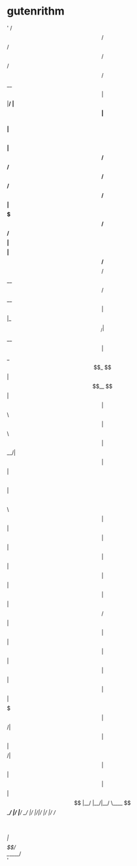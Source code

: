 # gutenrithm
'
  /$$$$$$  /$$                               /$$   /$$     /$$                    
 /$$__  $$| $$                              |__/  | $$    | $$                    
| $$  \ $$| $$  /$$$$$$   /$$$$$$   /$$$$$$  /$$ /$$$$$$  | $$$$$$$  /$$$$$$/$$$$ 
| $$$$$$$$| $$ /$$__  $$ /$$__  $$ /$$__  $$| $$|_  $$_/  | $$__  $$| $$_  $$_  $$
| $$__  $$| $$| $$  \ $$| $$  \ $$| $$  \__/| $$  | $$    | $$  \ $$| $$ \ $$ \ $$
| $$  | $$| $$| $$  | $$| $$  | $$| $$      | $$  | $$ /$$| $$  | $$| $$ | $$ | $$
| $$  | $$| $$|  $$$$$$$|  $$$$$$/| $$      | $$  |  $$$$/| $$  | $$| $$ | $$ | $$
|__/  |__/|__/ \____  $$ \______/ |__/      |__/   \___/  |__/  |__/|__/ |__/ |__/
               /$$  \ $$                                                          
              |  $$$$$$/                                                          
               \______/                                                           
'

